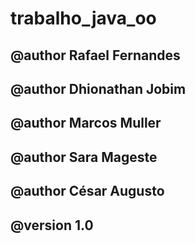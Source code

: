 # trabalho_java_oo

## @author Rafael Fernandes
## @author Dhionathan Jobim
## @author Marcos Muller
## @author Sara Mageste
## @author César Augusto
## @version 1.0
